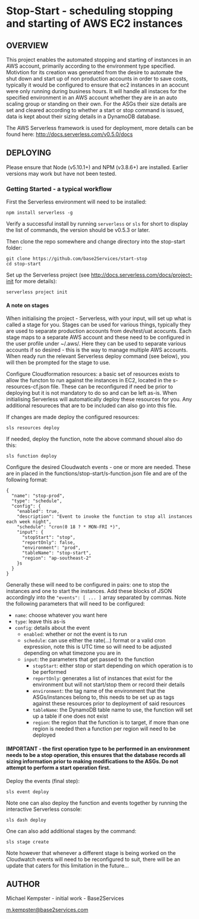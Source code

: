 Stop-Start - scheduling stopping and starting of AWS EC2 instances
==================================================================

OVERVIEW
--------

This project enables the automated stopping and starting of instances in an AWS account, primarily according to the environment type specified. Motivtion for its creation was generated from the desire to automate the shut down and start up of non production accounts in order to save costs, typically it would be configured to ensure that ec2 instances in an acocunt were only running during business hours. It will handle all instaces for the specified environment in an AWS account whether they are in an auto scaling group or standing on their own. For the ASGs their size details are set and cleared according to whether a start or stop command is issued, data is kept about their sizing details in a DynamoDB database.

The AWS Serverless framework is used for deployment, more details can be found here: http://docs.serverless.com/v0.5.0/docs

DEPLOYING
---------

Please ensure that Node (v5.10.1+) and NPM (v3.8.6+) are installed. Earlier versions may work but have not been tested.

### Getting Started - a typical workflow

First the Serverless environment will need to be installed:

`npm install serverless -g`

Verify a successful install by running `serverless` or `sls` for short to display the list of commands, the version should be v0.5.3 or later.

Then clone the repo somewhere and change directory into the stop-start folder:

```
git clone https://github.com/base2Services/start-stop
cd stop-start
```

Set up the Serverless project (see http://docs.serverless.com/docs/project-init for more details):

`serverless project init`

#### A note on stages

When initialising the project - Serverless, with your input, will set up what is called a stage for you. Stages can be used for various things, typically they are used to separate production accounts from dev/test/uat acocunts. Each stage maps to a separate AWS account and these need to be configured in the user profile under ~/.aws/. Here they can be used to separate various accounts if so desired - this is the way to manage multiple AWS accounts. When ready run the relevant Serverless deploy command (see below), you will then be prompted for the stage to use.

Configure Cloudformation resources: a basic set of resources exists to allow the functon to run against the instances in EC2, located in the s-resources-cf.json file. These can be reconfigured if need be prior to deploying but it is not mandatory to do so and can be left as-is. When initialising Serverless will automatically deploy these resources for you. Any additional resoureces that are to be included can also go into this file.

If changes are made deploy the configured resources:

`sls resources deploy`

If needed, deploy the function, note the above command shouel also do this:

`sls function deploy`

Configure the desired Cloudwatch events - one or more are needed. These are in placed in the functions/stop-start/s-function.json file and are of the following format:

```
{
  "name": "stop-prod",
  "type": "schedule",
  "config": {
    "enabled": true,
    "description": "Event to invoke the function to stop all instances each week night",
    "schedule": "cron(0 18 ? * MON-FRI *)",
    "input": {
      "stopStart": "stop",
      "reportOnly": false,
      "environment": "prod",
      "tableName": "stop-start",
      "region": "ap-southeast-2"
    }s
  }
}
```

Generally these will need to be configured in pairs: one to stop the instances and one to start the instances. Add these blocks of JSON accordingly into the `"events": [ ... ]` array separated by commas. Note the following parameters that will need to be configured:

* `name`: choose whatever you want here
* `type`: leave this as-is
* `config`: details about the event
  * `enabled`: whether or not the event is to run
  * `schedule`: can use either the rate(...) format or a valid cron expression, note this is UTC time so will need to be adjusted depending on what timezone you are in
  * `input`: the parameters that get passed to the function
    * `stopStart`: either stop or start depending on which operation is to be performed
    * `reportOnly`: generates a list of instances that exist for the environment but will not start/stop them or record their details
    * `environment`: the tag name of the environment that the ASGs/instances belong to, this needs to be set up as tags against these resources prior to deployment of said resources
    * `tableName`: the DynamoDB table name to use, the function will set up a table if one does not exist
    * `region`: the region that the function is to target, if more than one region is needed then a function per region will need to be deployed

#### IMPORTANT - the first operation type to be performed in an environment needs to be a stop operation, this ensures that the database records all sizing information prior to making modifications to the ASGs. Do not attempt to perform a start operation first.

Deploy the events (final step):

`sls event deploy`

Note one can also deploy the function and events together by running the interactive Serverless console:

`sls dash deploy`

One can also add additional stages by the command:

`sls stage create`

Note however that whenever a different stage is being worked on the Cloudwatch events will need to be reconfigured to suit, there will be an update that caters for this limitation in the future...

AUTHOR
------

Michael Kempster - initial work - Base2Services

m.kempster@base2services.com
